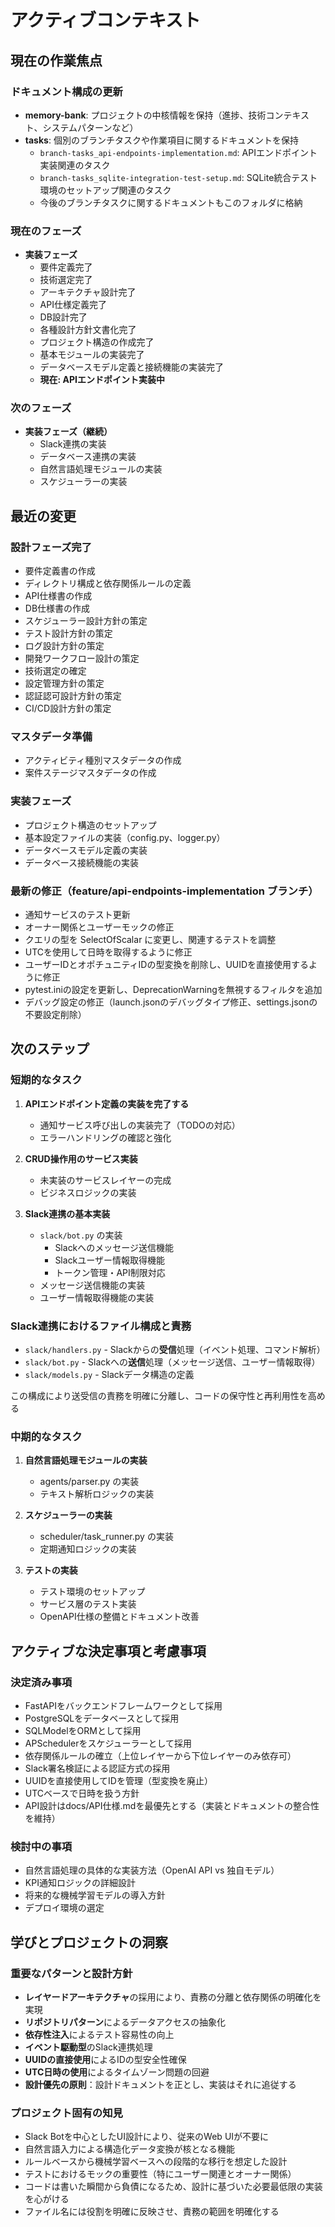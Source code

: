 # アクティブコンテキスト

## 現在の作業焦点

### ドキュメント構成の更新
- **memory-bank**: プロジェクトの中核情報を保持（進捗、技術コンテキスト、システムパターンなど）
- **tasks**: 個別のブランチタスクや作業項目に関するドキュメントを保持
  - `branch-tasks_api-endpoints-implementation.md`: APIエンドポイント実装関連のタスク
  - `branch-tasks_sqlite-integration-test-setup.md`: SQLite統合テスト環境のセットアップ関連のタスク
  - 今後のブランチタスクに関するドキュメントもこのフォルダに格納


### 現在のフェーズ
- **実装フェーズ**
  - 要件定義完了
  - 技術選定完了
  - アーキテクチャ設計完了
  - API仕様定義完了
  - DB設計完了
  - 各種設計方針文書化完了
  - プロジェクト構造の作成完了
  - 基本モジュールの実装完了
  - データベースモデル定義と接続機能の実装完了
  - **現在: APIエンドポイント実装中**

### 次のフェーズ
- **実装フェーズ（継続）**
  - Slack連携の実装
  - データベース連携の実装
  - 自然言語処理モジュールの実装
  - スケジューラーの実装

## 最近の変更

### 設計フェーズ完了
- 要件定義書の作成
- ディレクトリ構成と依存関係ルールの定義
- API仕様書の作成
- DB仕様書の作成
- スケジューラー設計方針の策定
- テスト設計方針の策定
- ログ設計方針の策定
- 開発ワークフロー設計の策定
- 技術選定の確定
- 設定管理方針の策定
- 認証認可設計方針の策定
- CI/CD設計方針の策定

### マスタデータ準備
- アクティビティ種別マスタデータの作成
- 案件ステージマスタデータの作成

### 実装フェーズ
- プロジェクト構造のセットアップ
- 基本設定ファイルの実装（config.py、logger.py）
- データベースモデル定義の実装
- データベース接続機能の実装

### 最新の修正（feature/api-endpoints-implementation ブランチ）
- 通知サービスのテスト更新
- オーナー関係とユーザーモックの修正
- クエリの型を SelectOfScalar に変更し、関連するテストを調整
- UTCを使用して日時を取得するように修正
- ユーザーIDとオポチュニティIDの型変換を削除し、UUIDを直接使用するように修正
- pytest.iniの設定を更新し、DeprecationWarningを無視するフィルタを追加
- デバッグ設定の修正（launch.jsonのデバッグタイプ修正、settings.jsonの不要設定削除）

## 次のステップ

### 短期的なタスク
1. **APIエンドポイント定義の実装を完了する**
   - 通知サービス呼び出しの実装完了（TODOの対応）
   - エラーハンドリングの確認と強化

2. **CRUD操作用のサービス実装**
   - 未実装のサービスレイヤーの完成
   - ビジネスロジックの実装

3. **Slack連携の基本実装**
   - `slack/bot.py` の実装
     - Slackへのメッセージ送信機能
     - Slackユーザー情報取得機能
     - トークン管理・API制限対応
   - メッセージ送信機能の実装
   - ユーザー情報取得機能の実装

### Slack連携におけるファイル構成と責務
- `slack/handlers.py` - Slackからの**受信**処理（イベント処理、コマンド解析）
- `slack/bot.py` - Slackへの**送信**処理（メッセージ送信、ユーザー情報取得）
- `slack/models.py` - Slackデータ構造の定義

この構成により送受信の責務を明確に分離し、コードの保守性と再利用性を高める

### 中期的なタスク
1. **自然言語処理モジュールの実装**
   - agents/parser.py の実装
   - テキスト解析ロジックの実装

2. **スケジューラーの実装**
   - scheduler/task_runner.py の実装
   - 定期通知ロジックの実装

3. **テストの実装**
   - テスト環境のセットアップ
   - サービス層のテスト実装
   - OpenAPI仕様の整備とドキュメント改善

## アクティブな決定事項と考慮事項

### 決定済み事項
- FastAPIをバックエンドフレームワークとして採用
- PostgreSQLをデータベースとして採用
- SQLModelをORMとして採用
- APSchedulerをスケジューラーとして採用
- 依存関係ルールの確立（上位レイヤーから下位レイヤーのみ依存可）
- Slack署名検証による認証方式の採用
- UUIDを直接使用してIDを管理（型変換を廃止）
- UTCベースで日時を扱う方針
- API設計はdocs/API仕様.mdを最優先とする（実装とドキュメントの整合性を維持）

### 検討中の事項
- 自然言語処理の具体的な実装方法（OpenAI API vs 独自モデル）
- KPI通知ロジックの詳細設計
- 将来的な機械学習モデルの導入方針
- デプロイ環境の選定

## 学びとプロジェクトの洞察

### 重要なパターンと設計方針
- **レイヤードアーキテクチャ**の採用により、責務の分離と依存関係の明確化を実現
- **リポジトリパターン**によるデータアクセスの抽象化
- **依存性注入**によるテスト容易性の向上
- **イベント駆動型**のSlack連携処理
- **UUIDの直接使用**によるIDの型安全性確保
- **UTC日時の使用**によるタイムゾーン問題の回避
- **設計優先の原則**：設計ドキュメントを正とし、実装はそれに追従する

### プロジェクト固有の知見
- Slack Botを中心としたUI設計により、従来のWeb UIが不要に
- 自然言語入力による構造化データ変換が核となる機能
- ルールベースから機械学習ベースへの段階的な移行を想定した設計
- テストにおけるモックの重要性（特にユーザー関連とオーナー関係）
- コードは書いた瞬間から負債になるため、設計に基づいた必要最低限の実装を心がける
- ファイル名には役割を明確に反映させ、責務の範囲を明確化する
